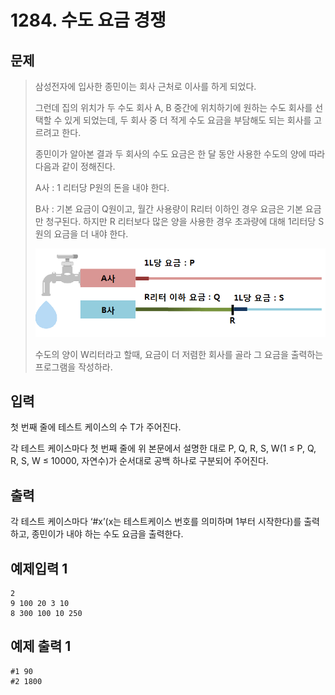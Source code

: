 # 1284. 수도 요금 경쟁
## 문제
> 삼성전자에 입사한 종민이는 회사 근처로 이사를 하게 되었다.
> 
> 그런데 집의 위치가 두 수도 회사 A, B 중간에 위치하기에 원하는 수도 회사를 선택할 수 있게 되었는데, 두 회사 중 더 적게 수도 요금을 부담해도 되는 회사를 고르려고 한다.
> 
> 종민이가 알아본 결과 두 회사의 수도 요금은 한 달 동안 사용한 수도의 양에 따라 다음과 같이 정해진다.
> 
> A사 : 1 리터당 P원의 돈을 내야 한다.
> 
> B사 : 기본 요금이 Q원이고, 월간 사용량이 R리터 이하인 경우 요금은 기본 요금만 청구된다. 하지만 R 리터보다 많은 양을 사용한 경우 초과량에 대해 1리터당 S원의 요금을 더 내야 한다.
> 
> ![img.png](img.png)
> 
> 수도의 양이 W리터라고 할때, 요금이 더 저렴한 회사를 골라 그 요금을 출력하는 프로그램을 작성하라.
## 입력
첫 번째 줄에 테스트 케이스의 수 T가 주어진다.

각 테스트 케이스마다 첫 번째 줄에 위 본문에서 설명한 대로 P, Q, R, S, W(1 ≤ P, Q, R, S, W ≤ 10000, 자연수)가 순서대로 공백 하나로 구분되어 주어진다.
## 출력
각 테스트 케이스마다 ‘#x’(x는 테스트케이스 번호를 의미하며 1부터 시작한다)를 출력하고, 종민이가 내야 하는 수도 요금을 출력한다.


## 예제입력 1
```
2
9 100 20 3 10
8 300 100 10 250
```
## 예제 출력 1
```
#1 90
#2 1800
```